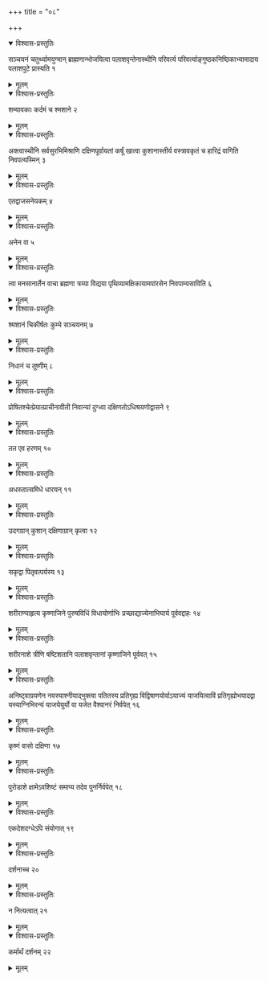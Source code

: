 +++
title = "०८"

+++


<details open><summary>विश्वास-प्रस्तुतिः</summary>

सञ्चयनं चतुर्थ्यामयुग्मान् ब्राह्मणान्भोजयित्वा पलाशवृन्तेनास्थीनि परिवर्त्य परिवर्त्याङ्गुष्ठकनिष्ठिकाभ्यामादाय पलाशपुटे प्रास्यति १
</details>

<details><summary>मूलम्</summary>

सञ्चयनं चतुर्थ्यामयुग्मान् ब्राह्मणान्भोजयित्वा पलाशवृन्तेनास्थीनि परिवर्त्य परिवर्त्याङ्गुष्ठकनिष्ठिकाभ्यामादाय पलाशपुटे प्रास्यति १
</details>


<details open><summary>विश्वास-प्रस्तुतिः</summary>

शम्यावकाः कर्दमं च श्मशाने २
</details>

<details><summary>मूलम्</summary>

शम्यावकाः कर्दमं च श्मशाने २
</details>


<details open><summary>विश्वास-प्रस्तुतिः</summary>

अक्त्वास्थीनि सर्वसुरभिमिश्राणि दक्षिणपूर्वायतां कर्षूं खात्वा कुशानास्तीर्य वस्त्रावकृतं च हारिद्रं वागिति निवपत्यस्मिन् ३
</details>

<details><summary>मूलम्</summary>

अक्त्वास्थीनि सर्वसुरभिमिश्राणि दक्षिणपूर्वायतां कर्षूं खात्वा कुशानास्तीर्य वस्त्रावकृतं च हारिद्रं वागिति निवपत्यस्मिन् ३
</details>


<details open><summary>विश्वास-प्रस्तुतिः</summary>

एतद्वाजसनेयकम् ४
</details>

<details><summary>मूलम्</summary>

एतद्वाजसनेयकम् ४
</details>


<details open><summary>विश्वास-प्रस्तुतिः</summary>

अनेन वा ५
</details>

<details><summary>मूलम्</summary>

अनेन वा ५
</details>


<details open><summary>विश्वास-प्रस्तुतिः</summary>

त्वा मनसानार्तेन वाचा ब्रह्मणा त्रय्या विद्यया पृथिव्यामक्षिकायामपांरसेन निवपाम्यसाविति ६
</details>

<details><summary>मूलम्</summary>

त्वा मनसानार्तेन वाचा ब्रह्मणा त्रय्या विद्यया पृथिव्यामक्षिकायामपांरसेन निवपाम्यसाविति ६
</details>


<details open><summary>विश्वास-प्रस्तुतिः</summary>

श्मशानं चिकीर्षतः कुम्भे सञ्चयनम् ७
</details>

<details><summary>मूलम्</summary>

श्मशानं चिकीर्षतः कुम्भे सञ्चयनम् ७
</details>


<details open><summary>विश्वास-प्रस्तुतिः</summary>

निधानं च तूष्णीम् ८
</details>

<details><summary>मूलम्</summary>

निधानं च तूष्णीम् ८
</details>


<details open><summary>विश्वास-प्रस्तुतिः</summary>

प्रोषितश्चेत्प्रेयात्प्राचीनावीती निवान्यां दुग्ध्वा दक्षिणतोऽधिश्रयणोद्वासने ९
</details>

<details><summary>मूलम्</summary>

प्रोषितश्चेत्प्रेयात्प्राचीनावीती निवान्यां दुग्ध्वा दक्षिणतोऽधिश्रयणोद्वासने ९
</details>


<details open><summary>विश्वास-प्रस्तुतिः</summary>

तत एव हरणम् १०
</details>

<details><summary>मूलम्</summary>

तत एव हरणम् १०
</details>


<details open><summary>विश्वास-प्रस्तुतिः</summary>

अधस्तात्समिधे धारयन् ११
</details>

<details><summary>मूलम्</summary>

अधस्तात्समिधे धारयन् ११
</details>


<details open><summary>विश्वास-प्रस्तुतिः</summary>

उदगग्रान् कुशान् दक्षिणाग्रान् कृत्वा १२
</details>

<details><summary>मूलम्</summary>

उदगग्रान् कुशान् दक्षिणाग्रान् कृत्वा १२
</details>


<details open><summary>विश्वास-प्रस्तुतिः</summary>

सकृद्वा पितृवत्पर्यस्य १३
</details>

<details><summary>मूलम्</summary>

सकृद्वा पितृवत्पर्यस्य १३
</details>


<details open><summary>विश्वास-प्रस्तुतिः</summary>

शरीराण्याहृत्य कृष्णाजिने पुरुषविधिं विधायोर्णाभिः प्रच्छाद्याज्येनाभिघार्य पूर्ववद्दाहः १४
</details>

<details><summary>मूलम्</summary>

शरीराण्याहृत्य कृष्णाजिने पुरुषविधिं विधायोर्णाभिः प्रच्छाद्याज्येनाभिघार्य पूर्ववद्दाहः १४
</details>


<details open><summary>विश्वास-प्रस्तुतिः</summary>

शरीरनाशे त्रीणि षष्टिशतानि पलाशवृन्तानां कृष्णाजिने पूर्ववत् १५
</details>

<details><summary>मूलम्</summary>

शरीरनाशे त्रीणि षष्टिशतानि पलाशवृन्तानां कृष्णाजिने पूर्ववत् १५
</details>


<details open><summary>विश्वास-प्रस्तुतिः</summary>

अनिष्ट्वाग्रयणेन नवस्याश्नीयाद्भुक्त्वा पतितस्य प्रतिगृह्य विद्विषाणयोर्वाऽयाज्यं याजयित्वाविं प्रतिगृह्योभयादद्वा यस्याग्निभिरन्यं याजयेयुर्यो वा यजेत वैश्वानरं निर्वपेत् १६
</details>

<details><summary>मूलम्</summary>

अनिष्ट्वाग्रयणेन नवस्याश्नीयाद्भुक्त्वा पतितस्य प्रतिगृह्य विद्विषाणयोर्वाऽयाज्यं याजयित्वाविं प्रतिगृह्योभयादद्वा यस्याग्निभिरन्यं याजयेयुर्यो वा यजेत वैश्वानरं निर्वपेत् १६
</details>


<details open><summary>विश्वास-प्रस्तुतिः</summary>

कृष्णं वासो दक्षिणा १७
</details>

<details><summary>मूलम्</summary>

कृष्णं वासो दक्षिणा १७
</details>


<details open><summary>विश्वास-प्रस्तुतिः</summary>

पुरोडाशे क्षामेऽवशिष्टं समाप्य तदेव पुनर्निर्वपेत् १८
</details>

<details><summary>मूलम्</summary>

पुरोडाशे क्षामेऽवशिष्टं समाप्य तदेव पुनर्निर्वपेत् १८
</details>


<details open><summary>विश्वास-प्रस्तुतिः</summary>

एकदेशदग्धेऽपि संयोगात् १९
</details>

<details><summary>मूलम्</summary>

एकदेशदग्धेऽपि संयोगात् १९
</details>


<details open><summary>विश्वास-प्रस्तुतिः</summary>

दर्शनाच्च २०
</details>

<details><summary>मूलम्</summary>

दर्शनाच्च २०
</details>


<details open><summary>विश्वास-प्रस्तुतिः</summary>

न नित्यत्वात् २१
</details>

<details><summary>मूलम्</summary>

न नित्यत्वात् २१
</details>


<details open><summary>विश्वास-प्रस्तुतिः</summary>

कर्मार्थं दर्शनम् २२
</details>

<details><summary>मूलम्</summary>

कर्मार्थं दर्शनम् २२
</details>
